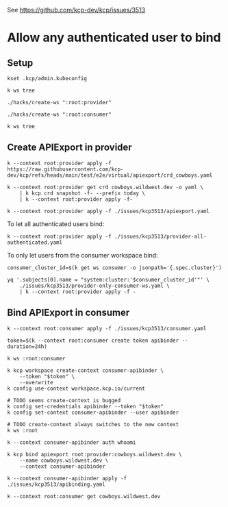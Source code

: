 See https://github.com/kcp-dev/kcp/issues/3513

# Allow any authenticated user to bind

## Setup

    kset .kcp/admin.kubeconfig

    k ws tree

    ./hacks/create-ws ":root:provider"

    ./hacks/create-ws ":root:consumer"

    k ws tree

## Create APIExport in provider

    k --context root:provider apply -f https://raw.githubusercontent.com/kcp-dev/kcp/refs/heads/main/test/e2e/virtual/apiexport/crd_cowboys.yaml

    k --context root:provider get crd cowboys.wildwest.dev -o yaml \
        | k kcp crd snapshot -f- --prefix today \
        | k --context root:provider apply -f-

    k --context root:provider apply -f ./issues/kcp3513/apiexport.yaml

To let all authenticated users bind:

    k --context root:provider apply -f ./issues/kcp3513/provider-all-authenticated.yaml

To only let users from the consumer workspace bind:

    consumer_cluster_id=$(k get ws consumer -o jsonpath='{.spec.cluster}')

    yq '.subjects[0].name = "system:cluster:'$consumer_cluster_id'"' \
        ./issues/kcp3513/provider-only-consumer-ws.yaml \
        | k --context root:provider apply -f -

## Bind APIExport in consumer

    k --context root:consumer apply -f ./issues/kcp3513/consumer.yaml

    token=$(k --context root:consumer create token apibinder --duration=24h)

    k ws :root:consumer

    k kcp workspace create-context consumer-apibinder \
        --token "$token" \
        --overwrite
    k config use-context workspace.kcp.io/current

    # TODO seems create-context is bugged
    k config set-credentials apibinder --token "$token"
    k config set-context consumer-apibinder --user apibinder

    # TODO create-context always switches to the new context
    k ws :root

    k --context consumer-apibinder auth whoami

    k kcp bind apiexport root:provider:cowboys.wildwest.dev \
        --name cowboys.wildwest.dev \
        --context consumer-apibinder

    k --context consumer-apibinder apply -f ./issues/kcp3513/apibinding.yaml

    k --context root:consumer get cowboys.wildwest.dev

